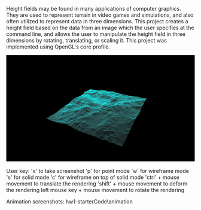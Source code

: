Height fields may be found in many applications of computer graphics. 
They are used to represent terrain in video games and simulations, and also often utilized to represent data in three dimensions. 
This project creates a height field based on the data from an image which the user specifies at the command line, 
and allows the user to manipulate the height field in three dimensions by rotating, translating, or scaling it. 
This project was implemented using OpenGL's core profile.

![](animation/005.jpg)

User key:
'x' to take screenshot
'p' for point mode
'w' for wireframe mode
's' for solid mode
'c' for wireframe on top of solid mode
'ctrl' + mouse movement to translate the rendering
'shift' + mouse movement to deform the rendering
left mouse key + mouse movement to rotate the rendering

Animation screenshots:
hw1-starterCode\animation
